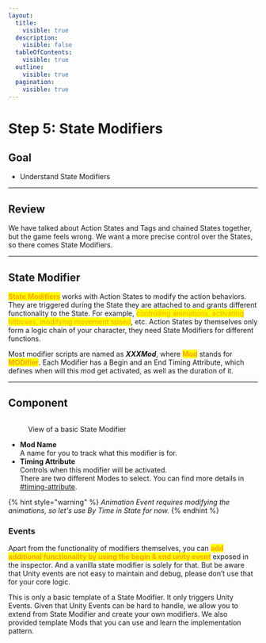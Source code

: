 ```yaml
---
layout:
  title:
    visible: true
  description:
    visible: false
  tableOfContents:
    visible: true
  outline:
    visible: true
  pagination:
    visible: true
---
```


# Step 5: State Modifiers

## Goal

* Understand State Modifiers

***

## Review

We have talked about Action States and Tags and chained States together, but the game feels wrong. We want a more precise control over the States, so there comes State Modifiers.

***

## State Modifier

<mark style="color:orange;">**State Modifiers**</mark> works with Action States to modify the action behaviors. They are triggered during the State they are attached to and grants different functionality to the State. For example, <mark style="color:orange;">controlling animations, activating hitboxes, modifying movement speed</mark>, etc. Action States by themselves only form a logic chain of your character, they need State Modifiers for different functions.&#x20;

Most modifier scripts are named as _**XXXMod**_, where <mark style="color:orange;">**Mod**</mark> stands for <mark style="color:orange;">**MODifier**</mark>. Each Modifier has a Begin and an End Timing Attribute, which defines when will this mod get activated, as well as the duration of it.

***

## Component

<figure><img src="https://lh7-rt.googleusercontent.com/docsz/AD_4nXfJHgu82STMVeajloMlYkejVXe7lKRJ7aoo5KXf1YRVYpuCvVazGJH3OTYHSdUV6TRtVnZwd59ig-clyJNm-aldzQ2kxuFa--xHXBb2SaA-JCIqfT3J9tRgL1Ua8dT87dJrHLGfUqNARC-oVloIHAOEWbIV?key=wjgYipemgHjXa5pb_ZH-6A" alt=""><figcaption><p>View of a basic State Modifier</p></figcaption></figure>

* **Mod Name**\
  A name for you to track what this modifier is for.
* **Timing Attribute**\
  Controls when this modifier will be activated. \
  There are two different Modes to select. You can find more details in [#timing-attribute](../../documentation/actions/state-modifier.md#timing-attribute "mention").



























































































































































































































































































































































































































































































































































































































































































































































































































































































































































































































































































































































































































































































































































































































































































































































































































































































































































































































































































































































































































































































































































































































































































































































































{% hint style="warning" %}
_Animation Event requires modifying the animations, so let's use By Time in State for now._
{% endhint %}

### Events

Apart from the functionality of modifiers themselves, you can <mark style="color:orange;">**add additional functionality by using the begin & end unity event**</mark> exposed in the inspector. And a vanilla state modifier is solely for that. But be aware that Unity events are not easy to maintain and debug, please don’t use that for your core logic.

This is only a basic template of a State Modifier. It only triggers Unity Events. Given that Unity Events can be hard to handle, we allow you to extend from State Modifier and create your own modifiers. We also provided template Mods that you can use and learn the implementation pattern.
